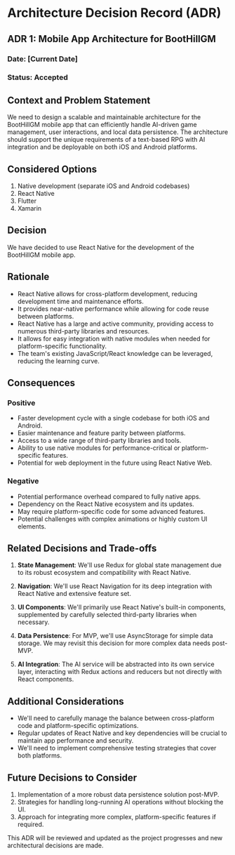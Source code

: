 # Architecture Decision Record (ADR)

## ADR 1: Mobile App Architecture for BootHillGM

### Date: [Current Date]

### Status: Accepted

## Context and Problem Statement

We need to design a scalable and maintainable architecture for the BootHillGM mobile app that can efficiently handle AI-driven game management, user interactions, and local data persistence. The architecture should support the unique requirements of a text-based RPG with AI integration and be deployable on both iOS and Android platforms.

## Considered Options

1. Native development (separate iOS and Android codebases)
2. React Native
3. Flutter
4. Xamarin

## Decision

We have decided to use React Native for the development of the BootHillGM mobile app.

## Rationale

- React Native allows for cross-platform development, reducing development time and maintenance efforts.
- It provides near-native performance while allowing for code reuse between platforms.
- React Native has a large and active community, providing access to numerous third-party libraries and resources.
- It allows for easy integration with native modules when needed for platform-specific functionality.
- The team's existing JavaScript/React knowledge can be leveraged, reducing the learning curve.

## Consequences

### Positive

- Faster development cycle with a single codebase for both iOS and Android.
- Easier maintenance and feature parity between platforms.
- Access to a wide range of third-party libraries and tools.
- Ability to use native modules for performance-critical or platform-specific features.
- Potential for web deployment in the future using React Native Web.

### Negative

- Potential performance overhead compared to fully native apps.
- Dependency on the React Native ecosystem and its updates.
- May require platform-specific code for some advanced features.
- Potential challenges with complex animations or highly custom UI elements.

## Related Decisions and Trade-offs

1. **State Management**: We'll use Redux for global state management due to its robust ecosystem and compatibility with React Native.

2. **Navigation**: We'll use React Navigation for its deep integration with React Native and extensive feature set.

3. **UI Components**: We'll primarily use React Native's built-in components, supplemented by carefully selected third-party libraries when necessary.

4. **Data Persistence**: For MVP, we'll use AsyncStorage for simple data storage. We may revisit this decision for more complex data needs post-MVP.

5. **AI Integration**: The AI service will be abstracted into its own service layer, interacting with Redux actions and reducers but not directly with React components.

## Additional Considerations

- We'll need to carefully manage the balance between cross-platform code and platform-specific optimizations.
- Regular updates of React Native and key dependencies will be crucial to maintain app performance and security.
- We'll need to implement comprehensive testing strategies that cover both platforms.

## Future Decisions to Consider

1. Implementation of a more robust data persistence solution post-MVP.
2. Strategies for handling long-running AI operations without blocking the UI.
3. Approach for integrating more complex, platform-specific features if required.

This ADR will be reviewed and updated as the project progresses and new architectural decisions are made.